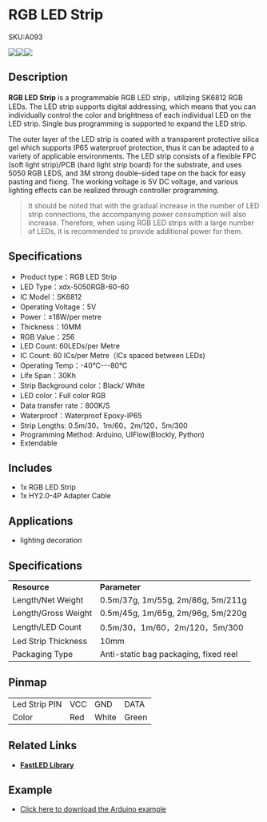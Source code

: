 # RGB LED Strip

<el-tag effect="plain">SKU:A093</el-tag>

<div class="product_pic"><img src="assets/img/product_pics/unit/rgb_led_strip/rgb_led_strip_01.webp"><img src="assets/img/product_pics/unit/rgb_led_strip/rgb_led_strip_02.webp"><img src="assets/img/product_pics/unit/rgb_led_strip/rgb_led_strip_03.webp"></div>

## Description

**RGB LED Strip** is a programmable RGB LED strip，utilizing SK6812 RGB LEDs. The LED strip supports digital addressing, which means that you can individually control the color and brightness of each individual LED on the LED strip. Single bus programming is supported to expand the LED strip.

The outer layer of the LED strip is coated with a transparent protective silica gel which supports IP65 waterproof protection, thus it can be adapted to a variety of applicable environments. The LED strip consists of a flexible FPC (soft light strip)/PCB (hard light strip board) for the substrate, and uses 5050 RGB LEDS, and 3M strong double-sided tape on the back for easy pasting and fixing. The working voltage is 5V DC voltage, and various lighting effects can be realized through controller programming.

>It should be noted that with the gradual increase in the number of LED strip connections, the accompanying power consumption will also increase. Therefore, when using RGB LED strips with a large number of LEDs, it is recommended to provide additional power for them.

## Specifications

- Product type：RGB LED Strip
- LED Type：xdx-5050RGB-60-60
- IC Model：SK6812  
- Operating Voltage：5V
- Power：±18W/per metre
- Thickness：10MM
- RGB Value：256
- LED Count: 60LEDs/per Metre
- IC Count: 60 ICs/per Metre（ICs spaced between LEDs)
- Operating Temp：-40°C---80°C
- Life Span：30Kh
- Strip Background color：Black/ White
- LED color：Full color RGB
- Data transfer rate：800K/S
- Waterproof：Waterproof Epoxy-IP65
- Strip Lengths: 0.5m/30，1m/60，2m/120，5m/300
- Programming Method: Arduino, UIFlow(Blockly, Python)
- Extendable

## Includes

- 1x RGB LED Strip
- 1x HY2.0-4P Adapter Cable

## Applications

- lighting decoration

## Specifications

<table>
   <tr style="font-weight:bold">
      <td>Resource</td>
      <td>Parameter</td>
   </tr>
   <tr>
      <td>Length/Net Weight</td>
      <td>0.5m/37g, 1m/55g, 2m/86g, 5m/211g</td>
   </tr>
   <tr>
      <td>Length/Gross Weight</td>
      <td>0.5m/45g, 1m/65g, 2m/96g, 5m/220g</td>
   </tr>
   <tr>
      <td>Length/LED Count</td>
      <td>0.5m/30，1m/60，2m/120，5m/300</td>
   </tr>
   <tr>
      <td>Led Strip Thickness</td>
      <td>10mm</td>
   </tr>
   <tr>
      <td>Packaging Type</td>
      <td>Anti-static bag packaging, fixed reel</td>
   </tr>
 </table>


## Pinmap

<table>
 <tr><td>Led Strip PIN</td><td>VCC</td><td>GND</td><td>DATA</td></tr>
 <tr><td>Color</td><td>Red</td><td>White</td><td>Green</td></tr>
</table>

## Related Links

- **[FastLED Library](https://github.com/FastLED/FastLED/wiki/Overview)**

## Example

- [Click here to download the Arduino example](https://github.com/m5stack/M5Stack/tree/master/examples/Unit/RGB_LED_SK6812/display_rainbow)

<script>

   var purchase_link = 'https://m5stack.com/products/digital-rgb-led-weatherproof-strip-sk6812';


   anchor_search(purchase_link);
   scrollFunc();

</script>